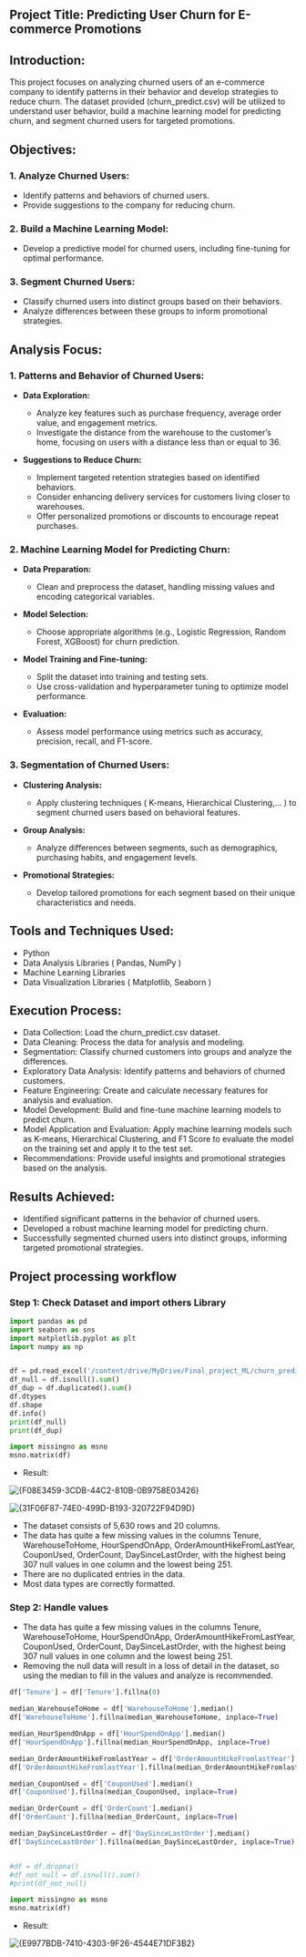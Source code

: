## Project Title: Predicting User Churn for E-commerce Promotions

## Introduction:

This project focuses on analyzing churned users of an e-commerce company to identify patterns in their behavior and develop strategies to reduce churn. The dataset provided (churn_predict.csv) will be utilized to understand user behavior, build a machine learning model for predicting churn, and segment churned users for targeted promotions.

## Objectives:

### 1. Analyze Churned Users:
   - Identify patterns and behaviors of churned users.
   - Provide suggestions to the company for reducing churn.

### 2. Build a Machine Learning Model:
   - Develop a predictive model for churned users, including fine-tuning for optimal performance.

### 3. Segment Churned Users:
   - Classify churned users into distinct groups based on their behaviors.
   - Analyze differences between these groups to inform promotional strategies.

## Analysis Focus:

### 1. Patterns and Behavior of Churned Users:
- **Data Exploration:**
  - Analyze key features such as purchase frequency, average order value, and engagement metrics.
  - Investigate the distance from the warehouse to the customer’s home, focusing on users with a distance less than or equal to 36.

- **Suggestions to Reduce Churn:**
  - Implement targeted retention strategies based on identified behaviors.
  - Consider enhancing delivery services for customers living closer to warehouses.
  - Offer personalized promotions or discounts to encourage repeat purchases.

### 2. Machine Learning Model for Predicting Churn:
- **Data Preparation:**
  - Clean and preprocess the dataset, handling missing values and encoding categorical variables.

- **Model Selection:**
  - Choose appropriate algorithms (e.g., Logistic Regression, Random Forest, XGBoost) for churn prediction.

- **Model Training and Fine-tuning:**
  - Split the dataset into training and testing sets.
  - Use cross-validation and hyperparameter tuning to optimize model performance.

- **Evaluation:**
  - Assess model performance using metrics such as accuracy, precision, recall, and F1-score.

### 3. Segmentation of Churned Users:
- **Clustering Analysis:**
  - Apply clustering techniques ( K-means, Hierarchical Clustering,... ) to segment churned users based on behavioral features.

- **Group Analysis:**
  - Analyze differences between segments, such as demographics, purchasing habits, and engagement levels.

- **Promotional Strategies:**
  - Develop tailored promotions for each segment based on their unique characteristics and needs.

## Tools and Techniques Used:

- Python
- Data Analysis Libraries ( Pandas, NumPy )
- Machine Learning Libraries
- Data Visualization Libraries ( Matplotlib, Seaborn )

## Execution Process:
- Data Collection: Load the churn_predict.csv dataset.
- Data Cleaning: Process the data for analysis and modeling.
- Segmentation: Classify churned customers into groups and analyze the differences.
- Exploratory Data Analysis: Identify patterns and behaviors of churned customers.
- Feature Engineering: Create and calculate necessary features for analysis and evaluation.
- Model Development: Build and fine-tune machine learning models to predict churn.
- Model Application and Evaluation: Apply machine learning models such as K-means, Hierarchical Clustering, and F1 Score to evaluate the model on the training set and apply it to the test set.
- Recommendations: Provide useful insights and promotional strategies based on the analysis.

## Results Achieved:
- Identified significant patterns in the behavior of churned users.
- Developed a robust machine learning model for predicting churn.
- Successfully segmented churned users into distinct groups, informing targeted promotional strategies.

## Project processing workflow
### Step 1: Check Dataset and import others Library
```Python
import pandas as pd
import seaborn as sns
import matplotlib.pyplot as plt
import numpy as np


df = pd.read_excel('/content/drive/MyDrive/Final_project_ML/churn_prediction.xlsx')
df_null = df.isnull().sum()
df_dup = df.duplicated().sum()
df.dtypes
df.shape
df.info()
print(df_null)
print(df_dup)

import missingno as msno
msno.matrix(df)
```

- Result:

![{F08E3459-3CDB-44C2-810B-0B9758E03426}](https://github.com/user-attachments/assets/74cfc060-3746-499d-b662-e99cb7179f5f)

![{31F06F87-74E0-499D-B193-320722F94D9D}](https://github.com/user-attachments/assets/81be79a0-8c30-449b-a10d-19dfb2d523b9)


   - The dataset consists of 5,630 rows and 20 columns.
   - The data has quite a few missing values in the columns Tenure, WarehouseToHome, HourSpendOnApp, OrderAmountHikeFromLastYear, CouponUsed, OrderCount, DaySinceLastOrder, with the highest being 307 null values in one column and the lowest being 251.
   - There are no duplicated entries in the data.
   - Most data types are correctly formatted.
### Step 2: Handle values
- The data has quite a few missing values in the columns Tenure, WarehouseToHome, HourSpendOnApp, OrderAmountHikeFromLastYear, CouponUsed, OrderCount, DaySinceLastOrder, with the highest being 307 null values in one column and the lowest being 251.
- Removing the null data will result in a loss of detail in the dataset, so using the median to fill in the values and analyze is recommended.

```Python
df['Tenure'] = df['Tenure'].fillna(0)

median_WarehouseToHome = df['WarehouseToHome'].median()
df['WarehouseToHome'].fillna(median_WarehouseToHome, inplace=True)

median_HourSpendOnApp = df['HourSpendOnApp'].median()
df['HourSpendOnApp'].fillna(median_HourSpendOnApp, inplace=True)

median_OrderAmountHikeFromlastYear = df['OrderAmountHikeFromlastYear'].median()
df['OrderAmountHikeFromlastYear'].fillna(median_OrderAmountHikeFromlastYear, inplace=True)

median_CouponUsed = df['CouponUsed'].median()
df['CouponUsed'].fillna(median_CouponUsed, inplace=True)

median_OrderCount = df['OrderCount'].median()
df['OrderCount'].fillna(median_OrderCount, inplace=True)

median_DaySinceLastOrder = df['DaySinceLastOrder'].median()
df['DaySinceLastOrder'].fillna(median_DaySinceLastOrder, inplace=True)


#df = df.dropna()
#df_not_null = df.isnull().sum()
#print(df_not_null)

import missingno as msno
msno.matrix(df)
```

- Result:

![{E9977BDB-7410-4303-9F26-4544E71DF3B2}](https://github.com/user-attachments/assets/7a69b880-66c4-4ded-ba61-4c3674ce521a)






